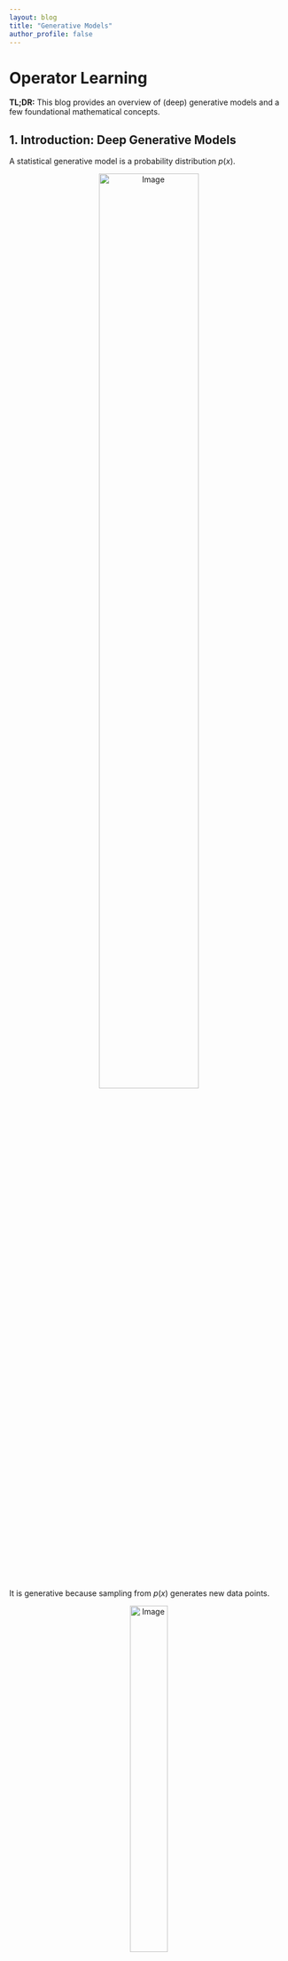 ```yaml
---
layout: blog
title: "Generative Models"
author_profile: false
---
```


# Operator Learning

**TL;DR:** This blog provides an overview of (deep) generative models and a few foundational mathematical concepts.

## 1. Introduction: Deep Generative Models

A statistical generative model is a probability distribution $p(x)$.
<figure style="text-align: center;">
  <img alt="Image" src="https://raw.githubusercontent.com/wenhangao21/wenhangao21.github.io/refs/heads/main/blogs/files/g1_generative_models/prob_distribution.png" style="width: 65%; display: block; margin: 0 auto;" />
</figure>

It is generative because sampling from $p(x)$ generates new data points.
<figure style="text-align: center;">
  <img alt="Image" src="https://raw.githubusercontent.com/wenhangao21/wenhangao21.github.io/refs/heads/main/blogs/files/g1_generative_models/generated_turtles.png" style="width: 40%; display: block; margin: 0 auto;" />
</figure>

We are interested in learning the data distribution $p(x)$ with a model $p_\theta (x)$, parametrized by $\theta$, from an empirical dataset. The random variable $x$ represents a data sample drawn from the underlying data distribution $p(x)$. In some cases, we may not be able to explicitly model $p(x)$ directly but can instead just generate samples from it.

> Example: Consider a data distribution of greyscale images, where $$x \in \mathcal{X}^D$$, with $$\mathcal{X}=\{0,1, \ldots, 255\}$$ representing the possible pixel intensity values, and $D$ the total number of pixels in each image. So, $p(x)$ represents the probability distribution over the space of all possible greyscale. In other words, $p(x)$ assigns a probability to each possible configuration of pixel values across the $D$ pixels.


With probability distribution $p(x)$, we can do the following:
- Generation: Getting new samples from $p(x)$.
- Density Estimation: $p(x)$ should be high if $x$ is in distribution.
- Unsupervised Representation Learning: Learn what samples have in common; e.g. ears, hair colors, etc. for face images.

<figure style="text-align: center;">
  <img alt="Image" src="https://raw.githubusercontent.com/wenhangao21/wenhangao21.github.io/refs/heads/main/blogs/files/g1_generative_models/applications.png" style="width: 75%; display: block; margin: 0 auto;" />
</figure>
<figcaption style="text-align: center;">Figure adopted from [Stanford CS236 - Fall 2023](https://deepgenerativemodels.github.io/syllabus.html). </figcaption>

## 2. Useful Concepts and Mathematical Preliminaries

### 2.1. Control Signals

We often need some form of control signal (such as a latent variable $z$) for generation.

- High-dimensional data: Modeling the distribution $p(x)$ directly can be extremely difficult because the space of possible data points is vast and complex, requiring enormous amounts of data and may not generalize well.
- Latent structure: Data typically has underlying patterns and features. These latent factors are not directly observable in the data,  but using a control signal allows the model to encode these underlying structures.

The data distribution $p(x)$ can then be factorized through the control signal $z$. It’s often useful to condition on rich information $z$. 

$$p(x)=\int p(x \mid z) p(z) d z$$

The model splits the task of generating data into two parts: 
1. Generating the latent variable $z$.
2. Generating a sample $x$ conditioned on $z$.
	
This allows the model to *disentangle factors of variation in the data* (e.g., shape, color, orientation) and represent them explicitly in the latent space.

### 2.2. Discriminative vs. Generative

Given a classification problem (discriminative), our goal is to learn the conditional probability of a sample belonging to a certain class, expressed as:

$$
P(Y=c \mid X=x).
$$

Given a generative problem, the input $X$ is not given. Requires a model of the joint distribution over both $X$ and $Y$. We are interested in learning the marginal probability $$P(X)$$ or the joint probability ($Y$ as the control signal):

$$
P(Y=c, X=x).
$$

In summary:
- Discriminative: $X$ is always given, so there is no need to model $P(X)$; it cannot handle missing data or generate new data.
- We generate new $X$. Therefore, we need to model the complex distribution $P(X)$.  

The conditional probability, marginal probability, and the joint probability are related by the Bayes' Rule.

$$
P(Y \mid X)=\frac{P(X \mid Y) P(Y)}{P(X)}=\frac{P(X, Y)}{P(X)}.
$$

### 2.3. Concrete Example: Data Distribution

The MNIST consists of grayscale images with pixel values between $0$ and $255$. We can normalize them to $[0,1]$.

- Each MNIST image can be represented as a $784$-dimensional vector $(28 \times 28$ pixels $)$.
- After normalizing, each pixel's value represents the probability that the pixel is on ($1$) or off ($0$). We model each pixel as an independent Bernoulli random variable.
- The joint distribution is the product of $784$ Bernoulli distributions:

$$p(x)=p \left( x _ 1, x _ 2, \ldots, x _ {784} \right) =\prod _ {i=1}^{784} p\left(x _ i\right)$$


> Note: Obviously, pixels are not independent, but we make this assumption. Here, we assume Bernoulli distributions, however, you can use other distributions as well; Gaussian is another common choice. Later, we will discuss the log-likelihood and KL divergence of Bernoulli and Gaussian distributions, which will help clarify the rationale behind modeling images as Bernoulli or Gaussian variables.

### 2.4. Entropy, Cross-entropy, and KL Divergence

- Entropy $H(p)$ is a measure of the uncertainty in the distribution:

	$$
	H(p)=\mathbb{E} _ {X \sim p}[-\log p(X)].
	$$
	
   - Non-negativity: $H(p) \geq 0$, with equality if and only if $p$ is a degenerate distribution (all the probability mass is on one outcome).

-  Cross-entropy $H(p, q)$ measures the expected number of bits needed to encode data from $p$ using the distribution $q$:

	$$
	H(p, q)=\mathbb{E} _ {X \sim p}[-\log q(X)].
	$$
	
   - Non-negativity: Cross-entropy is always non-negative.
   - Asymmetric: Cross-entropy is not symmetric, i.e., $H(p, q) \neq H(q, p)$.
   - Lower Bound: The cross-entropy $H(p, q)$ is greater than or equal to the entropy $H(p)$, i.e., $H(p, q) \geq H(p)$.
   - Equality: $H(p, q)=H(p)$ if and only if $p=q$, i.e., when the distributions are the same.

- KL Divergence $D _ {\mathrm{KL}}(p \| q)$ : is a measure of how one probability distribution diverges from another:

	$$
	D _ {\mathrm{KL}}(p \| q)=\mathbb{E} _ {X \sim p}\left[\log \frac{p(X)}{q(X)}\right].
	$$
	
   - Non-negativity: $D _ {\mathrm{KL}}(p \| q) \geq 0$, with equality if and only if $p=q$. This is a consequence of Jensen's inequality.
   - Asymmetry: KL divergence is not symmetric, meaning $D _ {\mathrm{KL}}(p \| q) \neq D _ {\mathrm{KL}}(q \| p)$.
   - Relation to Cross-Entropy: The KL divergence can be expressed as the difference between the cross-entropy and the entropy:

  $$
  D _ {\mathrm{KL}}(p \| q)=H(p, q)-H(p).
  $$
  
### 2.5. Log-likelihoods and KL Divergence of Bernouli and Gaussion

Oftentimes, we assume a simple probability distribution $p(x)$ over the input. Common choices include (independent) Gaussian and Bernoulli. We are interested in learning a distribution parametrized by $$p _ \theta(x)$$ through maximum likelihood learning or minimizing the KL divergence; here  $\theta$ are the parameters of the distribution, which can be given by a neural network.

- **Log Likelihood for Multivariate Bernoulli**
  - For a multivariate Bernoulli distribution, the log likelihood of observing $x\in\{0,1\}^D$ or $x\in [0,1]^D$ is:
    
  $$
  p(x ; \theta)  =\prod _ {i=1}^n \theta _ i^{x _ i}\left(1-\theta _ i\right)^{1-x _ i} .
  $$
  
  - The log-likelihood is:
    
  $$
  \log p(x ; \theta)  =\sum _ {i=1}^n\left(x _ i \log \theta _ i+\left(1-x _ i\right) \log \left(1-\theta _ i\right)\right),
  $$
  
  where $\theta$ are the parameters of the bournoli distribution.

  **This is essentially the form of the cross-entropy loss.**


- **Log Likelihood for Multivariate Gaussian**
  - For a multivariate Gaussian distribution $$x \sim \mathcal{N}(\mu, \Sigma)$$ with mean vector $$\mu \in \mathbb{R}^D$$ and covariance matrix $$\Sigma \in \mathbb{R}^{D \times D}$$ (that is $$\theta = [\mu,\Sigma]$$), the probability density function is given by:
    
  $$
  p(x ; \mu, \Sigma)=\frac{1}{(2 \pi)^{D / 2}|\Sigma|^{1 / 2}} \exp \left(-\frac{1}{2}(x-\mu)^{\top} \Sigma^{-1}(x-\mu)\right) .
  $$

  - Assuming $\Sigma$ is diagonal:
    
  $$
  p(x ; \mu, \Sigma)=\frac{1}{(2 \pi)^{D / 2} \prod _ {i=1}^D \sigma _ i} \exp \left(-\frac{1}{2} \sum _ {i=1}^D \frac{\left(x _ i-\mu _ i\right)^2}{\sigma _ i^2}\right) .
  $$
  
  - The log-likelihood is:
    
  $$
  \begin{aligned}
  \log p(x ; \mu, \Sigma) & =\log \left(\frac{1}{(2 \pi)^{D / 2} \prod _ {i=1}^D \sigma _ i}\right)-\frac{1}{2} \sum _ {i=1}^D \frac{\left(x _ i-\mu _ i\right)^2}{\sigma _ i^2} \\
  & =-\frac{D}{2} \log (2 \pi)-\sum _ {i=1}^D \log \sigma _ i-\frac{1}{2} \sum _ {i=1}^D \frac{\left(x _ i-\mu _ i\right)^2}{\sigma _ i^2}
  \end{aligned}
  $$
  
  - The log-likelihood consists of $3$ terms:
    1. A constant term $$-\frac{D}{2} \log (2 \pi)$$.
    2. A term that depends on the variances, $$-\frac{1}{2} \sum _ {i=1}^D \log \sigma _ i^2$$.
    3. A term related to MSE that penalizes deviations from the mean, weighted by the inverse variances, $$-\frac{1}{2} \sum _ {i=1}^D \frac{\left(x _ i-\mu _ i\right)^2}{\sigma _ i^2}$$.

- **KL Divergence for Two Multivariate Gaussians**
  - If $$p \sim \mathcal{N}\left(\mu _ p, \Sigma _ p\right)$$ and $$q \sim \mathcal{N}\left(\mu _ q, \Sigma _ q\right)$$, then
    
  $$
  KL\left(p\left(x ; \mu _ p, \Sigma _ p\right) \| q\left(x ; \mu _ q, \Sigma _ q\right)\right)=\frac{1}{2}\left(\log \frac{\left|\Sigma _ q\right|}{\left|\Sigma _ p\right|}-D+\operatorname{tr}\left(\Sigma _ q^{-1} \Sigma _ p\right)+\left(\mu _ q-\mu _ p\right)^{\top} \Sigma _ q^{-1}\left(\mu _ q-\mu _ p\right)\right) .
  $$
  
  - Assuming Diagonal Covariance Matrices:
    
  $$
  D _ {K L}\left(p\left(x ; \mu _ p, \Sigma _ p\right) \| q\left(x ; \mu _ q, \Sigma _ q\right)\right)=\frac{1}{2} \sum _ {i=1}^D\left(\log \frac{\sigma _ {q, i}^2}{\sigma _ {p, i}^2}-1+\frac{\sigma _ {p, i}^2}{\sigma _ {q, i}^2}+\frac{\left(\mu _ {p, i}-\mu _ {q, i}\right)^2}{\sigma _ {q, i}^2}\right).
  $$

  - The KL divergence consists of 3 terms:
    1. $$\frac{1}{2} \sum _ {i=1}^D \log \frac{\sigma _ {q, i}^2}{\sigma _ {p, i}^2}$$: Accounts for the difference in variances.
    2. $$\frac{1}{2} \sum _ {i=1}^D \frac{\sigma _ {p, i}^2}{\sigma _ {q, i}^2}$$: Measures the scaling difference in variances between the two distributions.
    3. $$\frac{1}{2} \sum _ {i=1}^D \frac{\left(\mu _ {p, i}-\mu _ {q, i}\right)^2}{\sigma _ {q, i}^2}$$ : Penalizes differences in the means between $p$ and $q$ in terms of MSE, normalized by the variance of $q$.

  > Note: If the variances in the Gaussian distributions are fixed (i.e., they are constants and not learnable parameters), then maximizing the log likelihood or minimizing the KL divergence between the true distribution and the predicted distribution reduces to optimizing the mean squared error (MSE) between the means of the distributions.


## Other Useful Resources for Starters

### Lecture Recordings
1. [Introduction to Scientific Machine Learning - Purdue](https://www.youtube.com/playlist?list=PLUwQEimVf25Q-WjXNQT0aQjupfk70hxlx)
2. [Deep Learning in Scientific Computing 2023 - ETH Zürich](https://www.youtube.com/playlist?list=PLJkYEExhe7rYY5HjpIJbgo-tDZ3bIAqAm)


